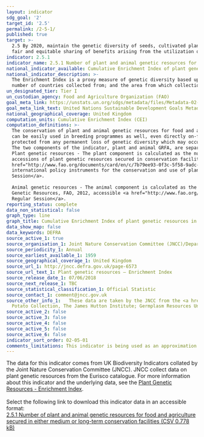 ```yaml
---
layout: indicator
sdg_goal: '2'
target_id: '2.5'
permalink: /2-5-1/
published: true
target: >-
  2.5 By 2020, maintain the genetic diversity of seeds, cultivated plants and farmed and domesticated animals and their related wild species, including through soundly managed and diversified seed and plant banks at the national, regional and international levels, and promote access to and
  fair and equitable sharing of benefits arising from the utilization of genetic resources and associated traditional knowledge, as internationally agreed
indicator: 2.5.1
indicator_name: 2.5.1 Number of plant and animal genetic resources for food and agriculture secured in either medium or long-term conservation facilities
national_indicator_available: Cumulative Enrichment Index of plant genetic resources in the UK
national_indicator_description: >-
  The Enrichment Index is a proxy measure of genetic diversity based upon the assumption that genetic diversity increases (to a greater or lesser extent) with originality of accessions, which is estimated based on - the number of species collected;  the number of accessions collected; the
  number of countries collected from; and the area from which collection took place.
un_designated_tier: Tier I
un_custodian_agency: Food and Agriculture Organization (FAO)
goal_meta_link: https://unstats.un.org/sdgs/metadata/files/Metadata-02-05-01.pdf
goal_meta_link_text: United Nations Sustainable Development Goals Metadata (PDF 334 KB)
national_geographical_coverage: United Kingdom
computation_units: Cumulative Enrichment Index (CEI)
computation_definitions: >-
  The conservation of plant and animal genetic resources for food and agriculture (GRFA) in medium or long term conservation facilities (ex situ in gene banks) represents the most trusted means of conserving genetic resources worldwide. Plant and animal GRFA conserved in these facilities
  can be easily used in breeding programmes as well, even directly on-farm. The measure of trends in ex situ conserved materials provides an overall assessment of the extent to which we are managing to maintain and/or increase the total genetic diversity available for future use and thus
  protected from any permanent loss of genetic diversity which may occur in the natural habitat, i.e. in situ, or on-farm.
  The two components of the indicator, plant and animal GRFA, are separately counted.
  Plant genetic resources - The plant component is calculated as the number of
  accessions of plant genetic resources secured in conservation facilities under medium or long term conditions, where an ‘accession’ is defined as a distinct sample of seeds, planting materials or plants which is maintained in a gene bank. <a
  href="http://www.fao.org/documents/card/en/c/7b79ee93-0f3c-5f58-9adc-5d4ef063f9c7/">Gene bank Standards for Plant Genetic Resources for Food and Agriculture</a> set the benchmark for current scientific and technical best practices for conserving plant genetic resources, and support key
  international policy instruments for the conservation and use of plant genetic resources. These voluntary standards have been endorsed by the FAO Commission on Genetic Resources for Food and Agriculture at its  <a href="http://www.fao.org/docrep/meeting/028/mg538e.pdf">Fourteenth Regular
  Session</a>.
  
  Animal genetic resources - The animal component is calculated as the number of local breeds stored within a gene bank collection with an amount of genetic material stored which is required to reconstitute the breed (based on the Guidelines on Cryoconservation of Animal
  Genetic Resources, FAO, 2012, accessible <a href="http://www.fao.org/docrep/016/i3017e/i3017e00.htm">here</a>). The guidelines have been endorsed by the Commission on Genetic Resources for Food and Agriculture at its <a href="http://www.fao.org/docrep/meeting/024/mc192e.pdf">Thirteenth
  Regular Session</a>.
reporting_status: complete
data_non_statistical: false
graph_type: line
graph_title: Cumulative Enrichment Index of plant genetic resources in the UK
data_show_map: false
data_keywords: DEFRA
source_active_1: true
source_organisation_1: Joint Nature Conservation Committee (JNCC)/Department for Environment, Food & Rural Affairs (Defra)
source_periodicity_1: Annual
source_earliest_available_1: 1959
source_geographical_coverage_1: United Kingdom
source_url_1: http://jncc.defra.gov.uk/page-6573
source_url_text_1: Plant genetic resources – Enrichment Index
source_release_date_1: 07/06/2018
source_next_release_1: TBC
source_statistical_classification_1: Official Statistic
source_contact_1: comment@jncc.gov.uk
source_other_info_1:   These data are taken by the JNCC from the <a href="https://eurisco.ipk-gatersleben.de/apex/f?p=103:1">Eurisco catalogue</a>.  Date of data download 7 June 2018; based on UK contributions from - Genetic Resources Unit, Aberystwyth; Heritage Seed Library, Garden Organic; Commonwealth
  Potato Collection, The James Hutton Institute; Germplasm Resources Unit, John Innes Centre; Nottingham Arabidopsis Stock Centre; Millennium Seed Bank Partnership; Science and Advice for Scottish Agriculture, Scottish Government; Warwick Crop Centre, Genetic Resources Unit.
source_active_2: false
source_active_3: false
source_active_4: false
source_active_5: false
source_active_6: false
indicator_sort_order: 02-05-01
comments_limitations: This indicator is being used as an approximation of the UN SDG Indicator. Where possible, we will work to identify or develop UK data to meet the global indicator specification. This indicator has been identified in collaboration with topic experts.
---
```

The data for this indicator comes from UK Biodiversity Indicators collated by the Joint Nature Conservation Committee (JNCC).  JNCC collect data on plant genetic resources from the Eurisco catalogue.  For more information about this indicator and the underlying data, see the [Plant Genetic Resources - Enrichment Index](http://jncc.defra.gov.uk/page-6573).<br><br> Select the following link to download this indicator data in an accessible format:<br>[2.5.1 Number of plant and animal genetic resources for food and agriculture secured in either medium or long-term conservation facilities (CSV 0.778 kB)](https://sustainabledevelopment-uk.github.io/sdg-data/data/2-5-1.csv)